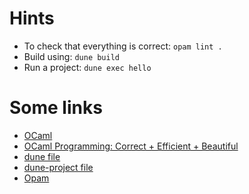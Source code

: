 # Hints
- To check that everything is correct: `opam lint .`
- Build using: `dune build`
- Run a project: `dune exec hello`

# Some links
- [OCaml](https://ocaml.org/)
- [OCaml Programming: Correct + Efficient + Beautiful](https://cs3110.github.io/textbook/cover.html)
- [dune file](https://dune.readthedocs.io/en/stable/reference/dune/)
- [dune-project file](https://dune.readthedocs.io/en/stable/reference/dune-project/)
- [Opam](https://opam.ocaml.org/)

